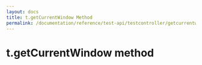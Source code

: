 ```yaml
---
layout: docs
title: t.getCurrentWindow Method
permalink: /documentation/reference/test-api/testcontroller/getcurrentwindow.html
---
```


# t.getCurrentWindow method
